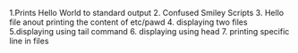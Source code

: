 1.Prints Hello World to standard output
2. Confused Smiley Scripts
3. Hello file anout printing the content of etc/pawd
4. displaying two files
5.displaying using tail command
6. displaying using head
7. printing specific line in files